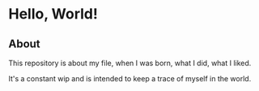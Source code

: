 # Hello, World!

## About

This repository is about my file, when I was born, what I did, what I liked.

It's a constant wip and is intended to keep a trace of myself in the world.

